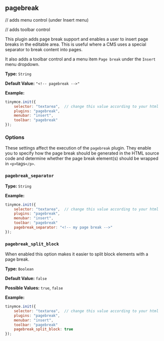 
## pagebreak

// adds menu control (under Insert menu)

// adds toolbar control

This plugin adds page break support and enables a user to insert page breaks in the editable area. This is useful where a CMS uses a special separator to break content into pages.

It also adds a toolbar control and a menu item `Page break` under the `Insert` menu dropdown.

**Type:** `String`

**Default Value:** `"<!-- pagebreak -->"`

**Example:**

```js
tinymce.init({
    selector: "textarea",  // change this value according to your html
    plugins: "pagebreak",
    menubar: "insert",
    toolbar: "pagebreak"
});
```

### Options

These settings affect the execution of the `pagebreak` plugin. They enable you to specify how the page break should be generated in the HTML source code and determine whether the page break element(s) should be wrapped in `<p>`tags`</p>`.

### `pagebreak_separator`

**Type:** `String`

**Example:**

```js
tinymce.init({
    selector: "textarea",  // change this value according to your html
    plugins: "pagebreak",
    menubar: "insert",
    toolbar: "pagebreak"
    pagebreak_separator: "<!-- my page break -->"
});
```

### `pagebreak_split_block`

When enabled this option makes it easier to split block elements with a page break.

**Type:** `Boolean`

**Default Value:** `false`

**Possible Values:** `true`, `false`

**Example:**

```js
tinymce.init({
    selector: "textarea",  // change this value according to your html
    plugins: "pagebreak",
    menubar: "insert",
    toolbar: "pagebreak"
    pagebreak_split_block: true
});
```
